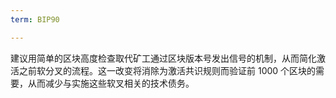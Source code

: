 ```yaml
---
term: BIP90

---
```

建议用简单的区块高度检查取代矿工通过区块版本号发出信号的机制，从而简化激活之前软分叉的流程。这一改变将消除为激活共识规则而验证前 1000 个区块的需要，从而减少与实施这些软叉相关的技术债务。